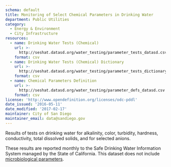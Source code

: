 ```yaml
---
schema: default
title: Monitoring of Select Chemical Parameters in Drinking Water
department: Public Utilities
category:
  - Energy & Environment
  - City Infrastructure
resources:
  - name: Drinking Water Tests (Chemical)
    url: >-
      http://seshat.datasd.org/water_testing/parameter_tests_datasd.csv
    format: csv
  - name: Drinking Water Tests (Chemical) Dictionary
    url: >-
      http://seshat.datasd.org/water_testing/parameter_tests_dictionary_datasd.csv
    format: csv
  - name: Chemical Parameters Definition
    url: >-
      http://seshat.datasd.org/water_testing/parameter_defs_datasd.csv
    format: csv
license: 'http://www.opendefinition.org/licenses/odc-pddl'
date_issued: '2016-05-11'
date_modified: '2017-02-17'
maintainer: City of San Diego
maintainer_email: data@sandiego.gov
---
```

Results of tests on drinking water for alkalinity, color, turbidity, hardness,
conductivity, total dissolved solids, and for selected anions.
<!--more-->
These results are reported monthly to the Safe Drinking Water Information
System managed by the State of California. This dataset does not include
<a href="/datasets/monitoring-of-indicator-bacteria-in-drinking-water/" target="_blank">microbiological parameters</a>.
